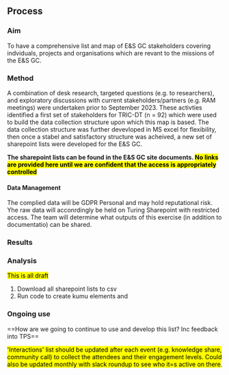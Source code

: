 ## Process
### Aim
To have a comprehensive list and map of E&S GC stakeholders covering indviduals, projects and organisations which are revant to the missions of the E&S GC. 

### Method 
A combination of desk research, targeted questions (e.g. to researchers), and exploratory discussions with current stakeholders/partners (e.g. RAM meetings) were undertaken prior to September 2023. These activties identified a first set of stakeholders for TRIC-DT (n = 92) which were used to build the data collection structure upon which this map is based. The data collection structure was further devevloped in MS excel for flexibility, then once a stabel and satisfactory structure was acheived, a new set of sharepoint lists were developed for the E&S GC. 

**The sharepoint lists can be found in the E&S GC site documents. <mark>No links are provided here until we are confident that the access is appropriately controlled</mark>**



#### Data Management
The complied data will be GDPR Personal and may hold reputational risk. Yhe raw data will acconrdingly be held on Turing Sharepoint with restricted access. The team will determine what outputs of this exercise (in addition to documentatio) can be shared. 


### Results


### Analysis 
<mark> This is all draft</mark>
1. Download all sharepoint lists to csv
2. Run code to create kumu elements and 

### Ongoing use



==How are we going to continue to use and develop this list? Inc feedback into TPS==

<mark>'Interactions' list should be updated after each event (e.g. knowledge share, community call) to collect the attendees and their engagement levels. Could also be updated monthly with slack roundup to see who it=s active on there</mark>.

